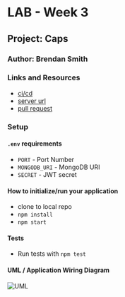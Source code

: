 # LAB - Week 3

## Project: Caps

### Author: Brendan Smith

### Links and Resources

- [ci/cd](https://github.com/brendigler/caps/actions)
- [server url]()
- [pull request]()

### Setup

#### `.env` requirements

- `PORT` - Port Number
- `MONGODB_URI` - MongoDB URI
- `SECRET` - JWT secret

#### How to initialize/run your application

- clone to local repo
- `npm install`
- `npm start`

#### Tests

- Run tests with `npm test`

#### UML / Application Wiring Diagram

![UML](uml.jpg)